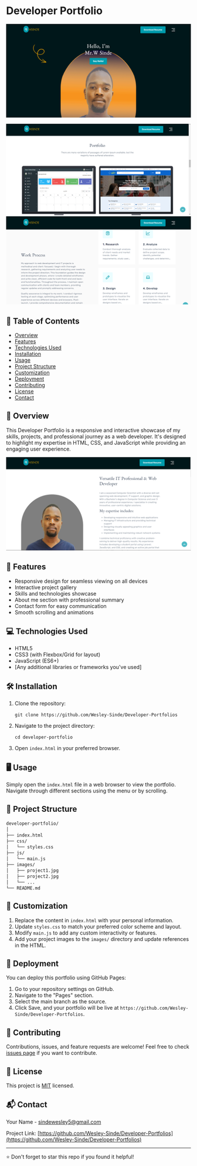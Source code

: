 # Developer Portfolio

![Portfolio Preview](./1.png)

<!-- ![Portfolio Preview](./2.png) -->

![Portfolio Preview](./3.png)
![Portfolio Preview](./4.png)

## 📌 Table of Contents

- [Overview](#overview)
- [Features](#features)
- [Technologies Used](#technologies-used)
- [Installation](#installation)
- [Usage](#usage)
- [Project Structure](#project-structure)
- [Customization](#customization)
- [Deployment](#deployment)
- [Contributing](#contributing)
- [License](#license)
- [Contact](#contact)

## 🌟 Overview

This Developer Portfolio is a responsive and interactive showcase of my skills, projects, and professional journey as a web developer. It's designed to highlight my expertise in HTML, CSS, and JavaScript while providing an engaging user experience.

![Skills Section](./2.png)

## 🚀 Features

- Responsive design for seamless viewing on all devices
- Interactive project gallery
- Skills and technologies showcase
- About me section with professional summary
- Contact form for easy communication
- Smooth scrolling and animations

## 💻 Technologies Used

- HTML5
- CSS3 (with Flexbox/Grid for layout)
- JavaScript (ES6+)
- [Any additional libraries or frameworks you've used]

## 🛠 Installation

1. Clone the repository:
   ```
   git clone https://github.com/Wesley-Sinde/Developer-Portfolios
   ```
2. Navigate to the project directory:
   ```
   cd developer-portfolio
   ```
3. Open `index.html` in your preferred browser.

## 🖥 Usage

Simply open the `index.html` file in a web browser to view the portfolio. Navigate through different sections using the menu or by scrolling.

## 📁 Project Structure

```
developer-portfolio/
│
├── index.html
├── css/
│   └── styles.css
├── js/
│   └── main.js
├── images/
│   ├── project1.jpg
│   ├── project2.jpg
│   └── ...
└── README.md
```

## 🎨 Customization

1. Replace the content in `index.html` with your personal information.
2. Update `styles.css` to match your preferred color scheme and layout.
3. Modify `main.js` to add any custom interactivity or features.
4. Add your project images to the `images/` directory and update references in the HTML.

## 🚀 Deployment

You can deploy this portfolio using GitHub Pages:

1. Go to your repository settings on GitHub.
2. Navigate to the "Pages" section.
3. Select the main branch as the source.
4. Click Save, and your portfolio will be live at `https://github.com/Wesley-Sinde/Developer-Portfolios`.

## 🤝 Contributing

Contributions, issues, and feature requests are welcome! Feel free to check [issues page](https://github.com/Wesley-Sinde/Developer-Portfolios/issues) if you want to contribute.

## 📄 License

This project is [MIT](https://choosealicense.com/licenses/mit/) licensed.

## 📬 Contact

Your Name - [sindewesley5@gmail.com](sindewesley5@gmail.com)

Project Link: [https://github.com/Wesley-Sinde/Developer-Portfolios](https://github.com/Wesley-Sinde/Developer-Portfolios)

---

⭐️ Don't forget to star this repo if you found it helpful!
